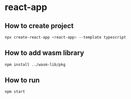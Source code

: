 # react-app

## How to create project

```sh
npx create-react-app <react-app> --template typescript
```

## How to add wasm library

```sh
npm install ../wasm-lib/pkg
```

## How to run

```sh
npm start
```

